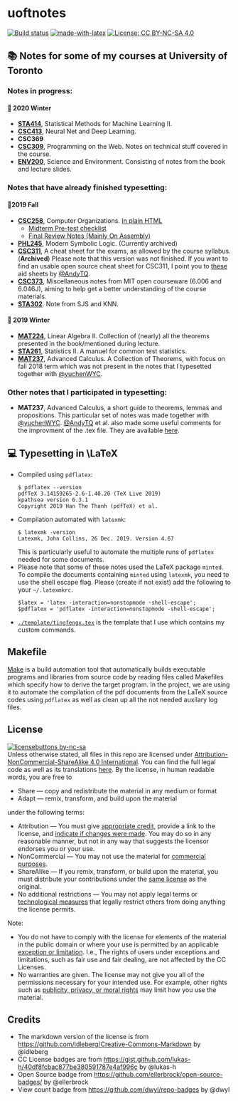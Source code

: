 # uoftnotes
[![Build status](https://ci.appveyor.com/api/projects/status/pjxh5g91jpbh7t84?svg=true)](https://github.com/tingfengx/uoftnotes)
[![made-with-latex](https://img.shields.io/badge/Made%20with-LaTeX-1f425f.svg)](https://www.latex-project.org/)
[![License: CC BY-NC-SA 4.0](https://img.shields.io/badge/License-CC%20BY--NC--SA%204.0-lightgrey.svg)](https://creativecommons.org/licenses/by-nc-sa/4.0/)
<!-- [![HitCount](http://hits.dwyl.io/tingfengx/uoftnotes.svg)](http://hits.dwyl.io/tingfengx/uoftnotes) -->



## &#x1F4DA; Notes for some of my courses at University of Toronto  
  
### **Notes in progress:**  
  
#### &#x1F4D8; 2020 Winter  
- [**STA414**](https://tingfengx.github.io/uoftnotes/2020W/STA414/prob_ml.pdf), Statistical Methods for Machine Learning II. 
- [**CSC413**](https://tingfengx.github.io/uoftnotes/2020W/CSC413/neural_net.pdf), Neural Net and Deep Learning. 
- **CSC369**
- [**CSC309**](https://tingfengx.github.io/uoftnotes/2020W/CSC309/web_prog.pdf), Programming on the Web. Notes on technical stuff covered in the course. 
- [**ENV200**](https://tingfengx.github.io/uoftnotes/2020W/ENV200/env_sci.pdf), Science and Environment. Consisting of notes from the book and lecture slides. 
<!-- - **MAT337** -->
  
### **Notes that have already finished typesetting:**  

#### &#x1f4d7;2019 Fall  
- [**CSC258**](https://tingfengx.github.io/uoftnotes/2019F/CSC258/computer_organizations.pdf), Computer Organizations. [In plain HTML](https://tingfengx.github.io/uoftnotes/2019F/CSC258/computer_organizations.html) 
   - [Midterm Pre-test checklist](https://tingfengx.github.io/uoftnotes/2019F/CSC258/midterm_checklist.pdf)  
   - [Final Review Notes (Mainly On Assembly)](https://tingfengx.github.io/uoftnotes/2019F/CSC258/final_review.pdf)
- [**PHL245**](https://tingfengx.github.io/uoftnotes/2019F/PHL245/modern_sym_logic.pdf), Modern Symbolic Logic. (Currently archived)
- [**CSC311**](https://tingfengx.github.io/uoftnotes/2019F/CSC311/intro_ml.pdf), A cheat sheet for the exams, as allowed by the course syllabus. (**Archived**) Please note that this version was not finished. If you want to find an usable open source cheat sheet for CSC311, I point you to [these](https://github.com/AndyTQ/Aid-Sheets) aid sheets by [@AndyTQ](https://github.com/AndyTQ). 
- [**CSC373**](https://tingfengx.github.io/uoftnotes/2019F/CSC373/algorithms.pdf), Miscellaneous notes from MIT open courseware (6.006 and 6.046J), aiming to help get a better understanding of the course materials. 
- [**STA302**](https://tingfengx.github.io/uoftnotes/2019F/STA302/regression.pdf). Note from SJS and KNN.  

  
#### &#x1F4d5; 2019 Winter 
- [**MAT224**](https://tingfengx.github.io/uoftnotes/2019W/MAT224/MAT224.pdf), Linear Algebra II. Collection of (nearly) all the theorems presented in the book/mentioned during lecture. 
- [**STA261**](https://tingfengx.github.io/uoftnotes/2019W/STA261/test_statistics_manuel.pdf), Statistics II. A manuel for common test statistics.
- [**MAT237**](https://tingfengx.github.io/uoftnotes/2019W/MAT237/advanced_calc_review.pdf), Advanced Calculus. A Collection of Theorems, with focus on fall 2018 term which was not present in the notes that I typesetted together with [@yuchenWYC](https://github.com/yuchenWYC).  

### **Other notes that I participated in typesetting:**  
- **MAT237**, Advanced Calculus, a short guide to theorems, lemmas and propositions. This particular set of notes was made together with [@yuchenWYC](https://github.com/yuchenWYC). [@AndyTQ](https://github.com/AndyTQ) et al. also made some useful comments for the improvment of the .tex file. They are available [here](https://github.com/yuchenWYC/MAT237). 
   

## &#x1F4BB; Typesetting in \LaTeX
- Compiled using ```pdflatex```:
   ``````
   $ pdflatex --version
   pdfTeX 3.14159265-2.6-1.40.20 (TeX Live 2019)
   kpathsea version 6.3.1
   Copyright 2019 Han The Thanh (pdfTeX) et al.   
   ``````
- Compilation automated with ```latexmk```:
   ``````
   $ latexmk -version
   Latexmk, John Collins, 26 Dec. 2019. Version 4.67
   ``````
   This is particularly useful to automate the multiple runs of ```pdflatex``` needed for some documents.
- Please note that some of these notes used the LaTeX package `minted`. To compile the documents containing `minted` using ```latexmk```, you need to use the shell escape flag. Please (create if not exist) add the following to your `~/.latexmkrc`.
   ``````
   $latex = 'latex -interaction=nonstopmode -shell-escape';
   $pdflatex = 'pdflatex -interaction=nonstopmode -shell-escape';
   ``````
- [```./template/tingfengx.tex```](https://github.com/tingfengx/uoftnotes/blob/master/template/tingfengx.tex) is the template that I use which contains my custom commands. 

## Makefile
[Make](https://www.gnu.org/software/make/) is a build automation tool that automatically builds executable programs and libraries from source code by reading files called Makefiles which specify how to derive the target program. In the project, we are using it to automate the compilation of the pdf documents from the LaTeX source codes using ```pdflatex``` as well as clean up all the not needed auxilary log files. 

## License 
[![licensebuttons by-nc-sa](https://licensebuttons.net/l/by-nc-sa/3.0/88x31.png)](https://creativecommons.org/licenses/by-nc-sa/4.0)    
Unless otherwise stated, all files in this repo are licensed under [Attribution-NonCommercial-ShareAlike 4.0 International](https://creativecommons.org/licenses/by-nc-sa/4.0/). You can find the full legal code as well as its translations [here](https://creativecommons.org/licenses/by-nc-sa/4.0/legalcode). By the license, in human readable words, you are free to
- Share — copy and redistribute the material in any medium or format
- Adapt — remix, transform, and build upon the material

under the following terms:

- Attribution — You must give [appropriate credit](https://wiki.creativecommons.org/wiki/License_Versions#Detailed_attribution_comparison_chart), provide a link to the license, and [indicate if changes were made](https://wiki.creativecommons.org/wiki/License_Versions#Modifications_and_adaptations_must_be_marked_as_such). You may do so in any reasonable manner, but not in any way that suggests the licensor endorses you or your use.
- NonCommercial — You may not use the material for [commercial purposes](https://creativecommons.org/faq/#Does_my_use_violate_the_NonCommercial_clause_of_the_licenses.3F).
- ShareAlike — If you remix, transform, or build upon the material, you must distribute your contributions under the [same license](https://creativecommons.org/share-your-work/licensing-considerations/compatible-licenses) as the original.
- No additional restrictions — You may not apply legal terms or [technological measures](https://wiki.creativecommons.org/wiki/License_Versions#Application_of_effective_technological_measures_by_users_of_CC-licensed_works_prohibited) that legally restrict others from doing anything the license permits.

Note:

- You do not have to comply with the license for elements of the material in the public domain or where your use is permitted by an applicable [exception or limitation](https://creativecommons.org/faq/#Do_Creative_Commons_licenses_affect_exceptions_and_limitations_to_copyright.2C_such_as_fair_dealing_and_fair_use.3F). I.e., The rights of users under exceptions and limitations, such as fair use and fair dealing, are not affected by the CC Licenses.
- No warranties are given. The license may not give you all of the permissions necessary for your intended use. For example, other rights such as [publicity, privacy, or moral rights](https://wiki.creativecommons.org/wiki/Considerations_for_licensors_and_licensees) may limit how you use the material.

## Credits 
- The markdown version of the license is from https://github.com/idleberg/Creative-Commons-Markdown by @idleberg
- CC License badges are from https://gist.github.com/lukas-h/40df8fcbac877be380591787e4af996c by @lukas-h
- Open Source badge from https://github.com/ellerbrock/open-source-badges/ by @ellerbrock
- View count badge from https://github.com/dwyl/repo-badges by @dwyl
